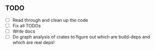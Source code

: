 
## TODO
- [ ] Read through and clean up the code
- [ ] Fix all TODOs
- [ ] Write docs
- [ ] Do graph analysis of crates to figure out which are build-deps and which are real deps!
